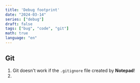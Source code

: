```yaml
---
title: 'Debug footprint'
date: "2024-03-14"
series: ["debug"]
draft: false
tags: ["bug", "code", "git"]
math: true
language: "en"
---
```



## Git

1. Git doesn't work if the `.gitignore` file created by **Notepad**!
2. 
